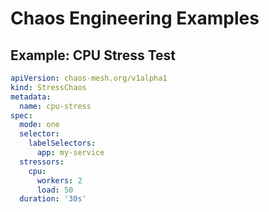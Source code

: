 # Chaos Engineering Examples

## Example: CPU Stress Test

```yaml
apiVersion: chaos-mesh.org/v1alpha1
kind: StressChaos
metadata:
  name: cpu-stress
spec:
  mode: one
  selector:
    labelSelectors:
      app: my-service
  stressors:
    cpu:
      workers: 2
      load: 50
  duration: '30s'
```
